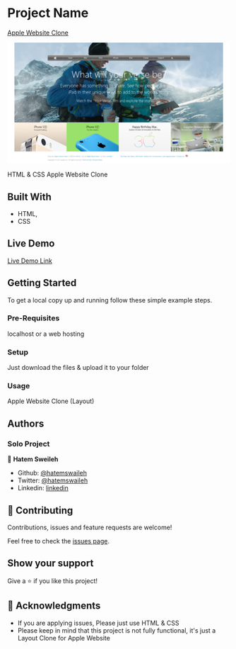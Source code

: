 # Project Name

[Apple Website Clone](https://web.archive.org/web/20140301004610/http://www.apple.com/)

![screenshot](./screenshot.png)

HTML & CSS Apple Website Clone

## Built With

- HTML,
- CSS

## Live Demo

[Live Demo Link](https://rawcdn.githack.com/hatemswaileh/Apple-Website-Clone/289b21ba6023605aa2637d6447d944653e803e50/index.html)

## Getting Started

To get a local copy up and running follow these simple example steps.

### Pre-Requisites

localhost or a web hosting

### Setup

Just download the files & upload it to your folder

### Usage

Apple Website Clone (Layout)

## Authors

### Solo Project
👤 **Hatem Sweileh**

- Github: [@hatemswaileh](https://github.com/hatemswaileh/)
- Twitter: [@hatemswaileh](https://twitter.com/hatemswaileh)
- Linkedin: [linkedin](https://www.linkedin.com/in/HatemSwaileh)

## 🤝 Contributing

Contributions, issues and feature requests are welcome!

Feel free to check the [issues page](issues/).

## Show your support

Give a ⭐️ if you like this project!

## 📝 Acknowledgments

- If you are applying issues, Please just use HTML & CSS
- Please keep in mind that this project is not fully functional, it's just a Layout Clone for Apple Website
